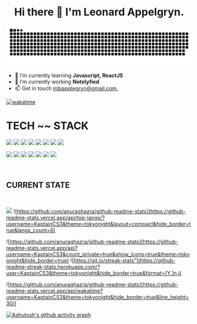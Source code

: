 

<h1 style = "text-align: center;"> Hi there 👋 I'm Leonard Appelgryn.</h1>

![github contribution grid snake animation](https://raw.githubusercontent.com/KaptainCS3/platane/output/github-contribution-grid-snake.svg#gh-light-mode-only)

- 🌱 I’m currently learning **Javascript, ReactJS**
- 🔭 I’m currently working **Notelyfied**
- 📫 Get in touch mbiapplegryn@gmail.com, 


[![wakatime](https://wakatime.com/badge/user/fe1b1813-7f16-4123-9eaf-33ae3ce68d18.svg)](https://wakatime.com/@fe1b1813-7f16-4123-9eaf-33ae3ce68d18)

# TECH ~~ STACK




![](https://img.shields.io/badge/HTML5-E34F26?style=for-the-badge&logo=html5&logoColor=white)
![](https://img.shields.io/badge/CSS3-1572B6?style=for-the-badge&logo=css3&logoColor=white)
![](https://img.shields.io/badge/JavaScript-323330?style=for-the-badge&logo=javascript&logoColor=F7DF1E)
![](https://img.shields.io/badge/jQuery-0769AD?style=for-the-badge&logo=jquery&logoColor=white)
![](https://img.shields.io/badge/React-20232A?style=for-the-badge&logo=react&logoColor=61DAFB)
![](https://img.shields.io/badge/Sass-CC6699?style=for-the-badge&logo=sass&logoColor=white)
![](https://img.shields.io/badge/MySQL-005C84?style=for-the-badge&logo=mysql&logoColor=white)
![](https://img.shields.io/badge/GitHub%20Pages-222222?style=for-the-badge&logo=GitHub%20Pages&logoColor=white)

![](https://img.shields.io/badge/GIT-E44C30?style=for-the-badge&logo=git&logoColor=white)
![](https://img.shields.io/badge/GitHub-100000?style=for-the-badge&logo=github&logoColor=white)
![](https://img.shields.io/badge/Adobe%20XD-470137?style=for-the-badge&logo=Adobe%20XD&logoColor=#FF61F6)
![](https://img.shields.io/badge/C-00599C?style=for-the-badge&logo=c&logoColor=white)
![](https://img.shields.io/badge/C%2B%2B-00599C?style=for-the-badge&logo=c%2B%2B&logoColor=white)
![](https://img.shields.io/badge/Font_Awesome-339AF0?style=for-the-badge&logo=fontawesome&logoColor=white)
![](https://img.shields.io/badge/Markdown-000000?style=for-the-badge&logo=markdown&logoColor=white)

<br/>

 ## CURRENT STATE

<br/>

![](https://github-profile-summary-cards.vercel.app/api/cards/profile-details?username=KaptainCS3&theme=tokyonight)
![https://github.com/anuraghazra/github-readme-stats](https://github-readme-stats.vercel.app/api/top-langs/?username=KaptainCS3&theme=tokyonight&layout=compact&hide_border=true&langs_count=6)

![https://github.com/anuraghazra/github-readme-stats](https://github-readme-stats.vercel.app/api?username=KaptainCS3&count_private=true&show_icons=true&theme=tokyonight&hide_border=true)
![https://git.io/streak-stats"](https://github-readme-streak-stats.herokuapp.com/?user=KaptainCS3&theme=tokyonight&hide_border=true&format=[Y.]n.j)

![https://github.com/anuraghazra/github-readme-stats](https://github-readme-stats.vercel.app/api/wakatime?username=KaptainCS3&theme=tokyonight&hide_border=true&line_height=30/)


[![Ashutosh's github activity graph](https://github-readme-activity-graph.cyclic.app/graph?username=KaptainCS3&theme=react-dark)](https://github.com/ashutosh00710/github-readme-activity-graph)


